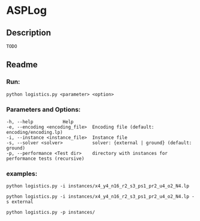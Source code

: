 # ASPLog

## Description
    TODO

## Readme
### Run: 
    python logistics.py <parameter> <option> 

### Parameters and Options:
    -h,	--help		  	 Help
    -e,	--encoding <encoding_file>  Encoding file (default: encoding/encoding.lp)
    -i,	--instance <instance_file>  Instance file
    -s,	--solver <solver>           solver: {external | ground} (default: ground)
    -p,	--performance <Test dir>    directory with instances for performance tests (recursive)

### examples:

    python logistics.py -i instances/x4_y4_n16_r2_s3_ps1_pr2_u4_o2_N4.lp

    python logistics.py -i instances/x4_y4_n16_r2_s3_ps1_pr2_u4_o2_N4.lp -s external
    
    python logistics.py -p instances/


